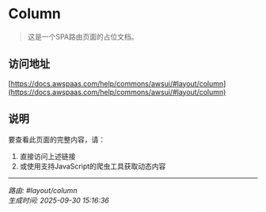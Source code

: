 # Column

> 这是一个SPA路由页面的占位文档。

## 访问地址

[https://docs.awspaas.com/help/commons/awsui/#layout/column](https://docs.awspaas.com/help/commons/awsui/#layout/column)

## 说明

要查看此页面的完整内容，请：

1. 直接访问上述链接
2. 或使用支持JavaScript的爬虫工具获取动态内容

---

*路由: #layout/column*  
*生成时间: 2025-09-30 15:16:36*
